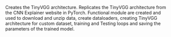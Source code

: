 Creates the TinyVGG architecture. 
Replicates the TinyVGG architecture from the CNN Explainer website in PyTorch.
Functional module are created and used to download and unzip data, create dataloaders, creating TinyVGG architecture for custom dataset, training and Testing loops and saving the parameters of the trained model.
